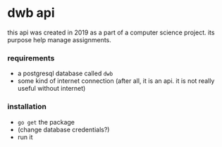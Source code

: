 # dwb api

this api was created in 2019 as a part of a computer science project.
its purpose help manage assignments.

### requirements
* a postgresql database called `dwb`
* some kind of internet connection (after all, it is an api. it is not really useful without internet)

### installation
* `go get` the package
* (change database credentials?)
* run it